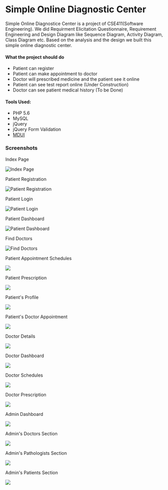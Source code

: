 # Simple Online Diagnostic Center

Simple Online Diagnostice Center is a project of CSE411(Software Engineering). We did Requirment Elicitation Questionnaire, Requirement Engineering and Design Diagram like Sequence Diagram, Activity Diagram, Class Diagram etc.
Based on the analysis and the design we built this simple online diagnostic center.

#### What the project should do
* Patient can register
* Patient can make appointment to doctor
* Doctor will prescribed medicine and the patient see it online
* Patient can see test report online (Under Construction)
* Doctor can see patient medical history (To be Done)

#### Tools Used:

* PHP 5.6
* MySQL
* jQuery
* jQuery Form Validation
* [MDUI](https://www.mdui.org/)

### Screenshots

Index Page

![Index Page](screenshot/1-index_1.png)

Patient Registration

![Patient Registration](screenshot/3-patient_registration.png)

Patient Login

![Patient Login](screenshot/4-patient_login.png)

Patient Dashboard

![Patient Dashboard](screenshot/5-patient_dashboard.png)

Find Doctors

![Find Doctors](screenshot/6-find_doctors.png)

Patient Appointment Schedules

![](screenshot/7-patient_appointment_schedules.png)

Patient Prescription

![](screenshot/8-patient_prescriptions.png)

Patient's Profile

![](screenshot/9-patient_profile.png)

Patient's Doctor Appointment

![](screenshot/10-patient_doctor_appointment.png)

Doctor Details

![](screenshot/11-doctor_details.png)

Doctor Dashboard

![](screenshot/12-doctor_dashboard.png)

Doctor Schedules

![](screenshot/13-doctor_schedules.png)

Doctor Prescription

![](screenshot/14-doctor-prescription.png)

Admin Dashboard

![](screenshot/15-admin_dashboard.png)

Admin's Doctors Section

![](screenshot/16-admin_regster_doctor.png)

Admin's Pathologists Section

![](screenshot/17-admin_register_pathologist.png)

Admin's Patients Section

![](screenshot/18-admin_registered_patients.png)